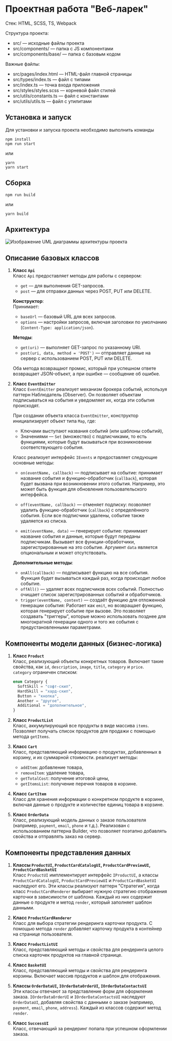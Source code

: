 # Проектная работа "Веб-ларек"

Стек: HTML, SCSS, TS, Webpack

Структура проекта:
- src/ — исходные файлы проекта
- src/components/ — папка с JS компонентами
- src/components/base/ — папка с базовым кодом

Важные файлы:
- src/pages/index.html — HTML-файл главной страницы
- src/types/index.ts — файл с типами
- src/index.ts — точка входа приложения
- src/styles/styles.scss — корневой файл стилей
- src/utils/constants.ts — файл с константами
- src/utils/utils.ts — файл с утилитами

## Установка и запуск
Для установки и запуска проекта необходимо выполнить команды

```
npm install
npm run start
```

или

```
yarn
yarn start
```
## Сборка

```
npm run build
```

или

```
yarn build
```
## Архитектура
![Изображение UML диаграммы архитектуры проекта](./src/images/Web-larek_project.drawio.png)

## Описание базовых классов

1. **Класс `Api`**  
   Класс `Api` предоставляет методы для работы с сервером:

   - `get` — для выполнения GET-запросов.
   - `post` — для отправки данных через POST, PUT или DELETE.

   **Конструктор**:  
   Принимает:
   - `baseUrl` — базовый URL для всех запросов.
   - `options` — настройки запросов, включая заголовки по умолчанию (`Content-Type: application/json`).

   **Методы**:
   - `get(uri)` — выполняет GET-запрос по указанному URI.
   - `post(uri, data, method = 'POST')` — отправляет данные на сервер с использованием POST, PUT или DELETE.

   Оба метода возвращают промис, который при успешном ответе возвращает JSON-объект, а при ошибке — сообщение об ошибке.

2. **Класс `EventEmitter`**  
   Класс `EventEmitter` реализует механизм брокера событий, используя паттерн Наблюдатель (Observer). Он позволяет объектам подписываться на события и уведомляет их, когда эти события происходят.

   При создании объекта класса `EventEmitter`, конструктор инициализирует объект типа `Map`, где:
   - Ключами выступают названия событий (или шаблоны событий),
   - Значениями — `Set` (множество) с подписчиками, то есть функциями, которые будут вызываться при возникновении соответствующего события.

   Класс реализует интерфейс `IEvents` и предоставляет следующие основные методы:

   - `on(eventName, callback)` — подписывает на событие:
     принимает название события и функцию-обработчик (`callback`), которая будет вызвана при возникновении этого события. Например, это может быть функция для обновления пользовательского интерфейса.

   - `off(eventName, callback)` — отменяет подписку:
     позволяет удалить функцию-обработчик (`callback`) с определённого события. Если все подписчики удалены, событие также удаляется из списка.

   - `emit(eventName, data)` — генерирует событие:
     принимает название события и данные, которые будут переданы подписчикам. Вызывает все функции-обработчики, зарегистрированные на это событие. Аргумент `data` является опциональным и может отсутствовать.

   **Дополнительные методы**:
   - `onAll(callback)` — подписывает функцию на все события. Функция будет вызываться каждый раз, когда происходит любое событие.
   - `offAll()` — удаляет всех подписчиков всех событий. Полностью очищает список зарегистрированных событий и обработчиков.
   - `trigger(eventName, context)` — создаёт функцию для отложенной генерации события:
     Работает как `emit`, но возвращает функцию, которая генерирует событие при вызове. Это позволяет создавать "триггеры", которые можно использовать позднее для многократной генерации одного и того же события с предустановленными параметрами.



## Компоненты модели данных (бизнес-логика)

1. **Класс `Product`**  
   Класс, реализующий объекты конкретных товаров. Включает такие свойства, как `id`, `description`, `image`, `title`, `category` и `price`.  
   `category` ограничен списком:
   ```typescript
   enum Category {
     SoftSkill = "софт-скил",
     HardSkill = "хард-скил",
     Button = "кнопка",
     Another = "другое",
     Additional = "дополнительное",
   }
   ```

2. **Класс `ProductList`**  
   Класс, аккумулирующий все продукты в виде массива `items`. Позволяет получать список продуктов для продажи с помощью метода `getItems`.

3. **Класс `Cart`**  
   Класс, представляющий информацию о продуктах, добавленных в корзину, и их суммарной стоимости. реализует методы:
   - `addItem`: добавление товара,
   - `removeItem`: удаление товара,
   - `getTotalCost`: получение итоговой цены,
   - `getItemsList`: получение перечня товаров в корзине.

4. **Класс `CartItem`**  
   Класс для хранения информации о конкретном продукте в корзине, включая данные о продукте и количестве единиц товара в корзине.

5. **Класс `OrderData`**  
   Класс, реализующий модель данных о заказе пользователя (например, `payment`, `email`, `phone` и т.д.). Реализован с использованием паттерна Builder, что позволяет поэтапно добавлять свойства и отправлять заказ на сервер.

## Компоненты представления данных

1. **Классы `ProductUI`, `ProductCardCatalogUI`, `ProductCardPreviewUI`, `ProductCardBasketUI`**  
   Класс `ProductUI` имплементирует интерфейс `IProductUI`, а классы `ProductCardCatalogUI`, `ProductCardPreviewUI` и `ProductCardBasketUI` наследуют его. Эти классы реализуют паттерн "Стратегия", когда класс `ProductCardRenderer` выбирает нужную стратегию отображения карточки в зависимости от шаблона. Каждый из них содержит данные о продукте и метод `render`, который заполняет шаблон данными.

2. **Класс `ProductCardRenderer`**  
   Класс для выбора стратегии рендеринга карточки продукта. С помощью метода `render` добавляет карточку продукта в контейнер на странице пользователя.

3. **Класс `ProductListUI`**  
   Класс, представляющий методы и свойства для рендеринга целого списка карточек продуктов на главной странице.

4. **Класс `BasketUI`**  
   Класс, представляющий методы и свойства для рендеринга корзины. Включает массив продуктов и шаблон для отображения.

5. **Классы `OrderDataUI`, `IOrderDataOrderUI`, `IOrderDataContactsUI`**  
   Эти классы отвечают за представление форм для оформления заказа. `IOrderDataOrderUI` и `IOrderDataContactsUI` наследуют `OrderDataUI`, добавляя свойства с данными о заказе (например, `payment`, `email`, `phone`, `address`). Каждый из классов содержит метод `render`.

6. **Класс `SuccessUI`**  
   Класс, отвечающий за рендеринг попапа при успешном оформлении заказа.